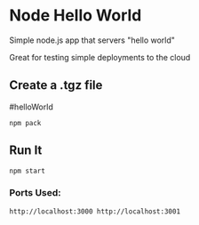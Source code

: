 # Node Hello World

Simple node.js app that servers "hello world"

Great for testing simple deployments to the cloud

## Create a .tgz file
#helloWorld

`npm pack`

## Run It

`npm start`

### Ports Used:
`http://localhost:3000
http://localhost:3001`
